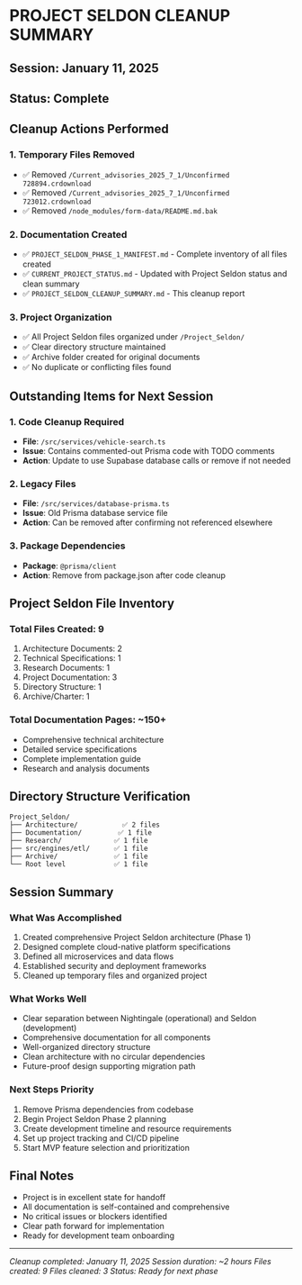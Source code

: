 # PROJECT SELDON CLEANUP SUMMARY

## Session: January 11, 2025
## Status: Complete

## Cleanup Actions Performed

### 1. Temporary Files Removed
- ✅ Removed `/Current_advisories_2025_7_1/Unconfirmed 728894.crdownload`
- ✅ Removed `/Current_advisories_2025_7_1/Unconfirmed 723012.crdownload`
- ✅ Removed `/node_modules/form-data/README.md.bak`

### 2. Documentation Created
- ✅ `PROJECT_SELDON_PHASE_1_MANIFEST.md` - Complete inventory of all files created
- ✅ `CURRENT_PROJECT_STATUS.md` - Updated with Project Seldon status and clean summary
- ✅ `PROJECT_SELDON_CLEANUP_SUMMARY.md` - This cleanup report

### 3. Project Organization
- ✅ All Project Seldon files organized under `/Project_Seldon/`
- ✅ Clear directory structure maintained
- ✅ Archive folder created for original documents
- ✅ No duplicate or conflicting files found

## Outstanding Items for Next Session

### 1. Code Cleanup Required
- **File**: `/src/services/vehicle-search.ts`
- **Issue**: Contains commented-out Prisma code with TODO comments
- **Action**: Update to use Supabase database calls or remove if not needed

### 2. Legacy Files
- **File**: `/src/services/database-prisma.ts`
- **Issue**: Old Prisma database service file
- **Action**: Can be removed after confirming not referenced elsewhere

### 3. Package Dependencies
- **Package**: `@prisma/client`
- **Action**: Remove from package.json after code cleanup

## Project Seldon File Inventory

### Total Files Created: 9
1. Architecture Documents: 2
2. Technical Specifications: 1
3. Research Documents: 1
4. Project Documentation: 3
5. Directory Structure: 1
6. Archive/Charter: 1

### Total Documentation Pages: ~150+
- Comprehensive technical architecture
- Detailed service specifications
- Complete implementation guide
- Research and analysis documents

## Directory Structure Verification

```
Project_Seldon/
├── Architecture/           ✅ 2 files
├── Documentation/         ✅ 1 file
├── Research/             ✅ 1 file
├── src/engines/etl/      ✅ 1 file
├── Archive/              ✅ 1 file
└── Root level            ✅ 1 file
```

## Session Summary

### What Was Accomplished
1. Created comprehensive Project Seldon architecture (Phase 1)
2. Designed complete cloud-native platform specifications
3. Defined all microservices and data flows
4. Established security and deployment frameworks
5. Cleaned up temporary files and organized project

### What Works Well
- Clear separation between Nightingale (operational) and Seldon (development)
- Comprehensive documentation for all components
- Well-organized directory structure
- Clean architecture with no circular dependencies
- Future-proof design supporting migration path

### Next Steps Priority
1. Remove Prisma dependencies from codebase
2. Begin Project Seldon Phase 2 planning
3. Create development timeline and resource requirements
4. Set up project tracking and CI/CD pipeline
5. Start MVP feature selection and prioritization

## Final Notes

- Project is in excellent state for handoff
- All documentation is self-contained and comprehensive
- No critical issues or blockers identified
- Clear path forward for implementation
- Ready for development team onboarding

---

*Cleanup completed: January 11, 2025*
*Session duration: ~2 hours*
*Files created: 9*
*Files cleaned: 3*
*Status: Ready for next phase*
